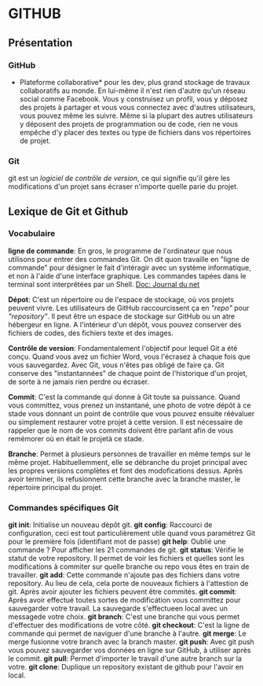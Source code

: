 GITHUB
======

## Présentation
### GitHub

* Plateforme collaborative* pour les dev, plus grand stockage de travaux collaboratifs au monde. En lui-même il n'est rien d'autre qu'un réseau social comme Facebook.
Vous y construisez un  profil, vous y déposez des projets à partager et vous vous connectez avec d'autres utilisateurs, vous pouvez même les suivre.
Même si la plupart des autres utilisateurs y déposent des projets de programmation ou de code, rien ne vous empêche d'y placer des textes ou type de fichiers dans vos répertoires de projet.

### Git
git est un *logiciel de contrôle de version*, ce qui signifie qu'il gère les modifications d'un projet sans écraser n'importe quelle parie du projet.

## Lexique de Git et Github
### Vocabulaire
**ligne de commande**: En gros, le programme de l'ordinateur que nous utilisons pour entrer des commandes Git.
On dit quon travaille en "ligne de commande" pour désigner le fait d'intéragir avec un système informatique, et non à l'aide d'une interface graphique.
Les commandes tapées dans le terminal sont interprêtées par un Shell.
[Doc: Journal du net](https://www.journaldunet.fr/webtech/dictionnaire-du-webmastering/1445276-commande-informatique-définition-précise-et-exemples/)

**Dépot**: C'est un répertoire ou de l'espace de stockage, où vos projets peuvent vivre.
Les utilisateurs de GitHub raccourcissent ça en _"repo"_ pour _"repository"_. Il peut être un espace de stockage sur GitHub ou un atre hébergeur en ligne. A l'intérieur d'un dépôt, vous pouvez conserver des fichiers de codes, des fichiers texte et des images.

**Contrôle de version**: Fondamentalement l'objectif pour lequel Git a été conçu. Quand vous avez un fichier Word, vous l'écrasez à chaque fois que vous sauvegardez. Avec Git, vous n'êtes pas obligé de faire ça. Git conserve des "instantannées" de chaque point de l'historique d'un projet, de sorte à ne jamais rien perdre ou écraser.

**Commit**: C'est la commande qui donne à Git toute sa puissance. Quand vous committez, vous prenez un instantané, une photo de votre dépôt à ce stade vous donnant un point de contrôle que vous pouvez ensuite réévaluer ou simplement restaurer votre projet à cette version.
Il est nécessaire de rappeler que le nom de vos commits doivent être parlant afin de vous remémorer où en était le projetà ce stade.

**Branche**: Permet à plusieurs personnes de travailler en même temps sur le même projet. Habituellemment, elle se débranche du projet principal avec les propres versions complètes et font des modofications dessus.
Après avoir terminer, ils refusionnent cette branche avec la branche master, le répertoire principal du projet.

### Commandes spécifiques Git
**git init**: Initialise un nouveau dépôt git.
**git config**: Raccourci de configuration, ceci est tout particulièrement utile quand vous paramétrez Git pour le première fois (identifiant mot de passe)
**git help**: Oublié une commande ? Pour afficher les 21 commandes de git.
**git status**: Vérifie le statut de votre repository. Il permet de voir les fichiers et quelles sont les modifications à commiter sur quelle branche ou repo vous êtes en train de travailler.
**git add**: Cette commande n'ajoute pas des fichiers dans votre repository. Au lieu de cela, cela porte de nouveaux fichiers à l'attestion de git. Après avoir ajouter les fichiers peuvent être commités.
**git commit**: Après avoir effectué toutes sortes de modification vous committez pour sauvegarder votre travail. La sauvegarde s'effectueen local avec un messagede votre choix.
**git branch**: C'est une branche qui vous permet d'effectuer des modifications de votre côté.
**git checkout**: C'est la ligne de commande qui permet de naviguer d'une branche à l'autre.
**git merge**:  Le merge fusionne votre branch avec la branch master.
**git push**: Avec git push vous pouvez sauvegarder vos données en ligne sur GitHub, à utiliser après le commit.
**git pull**: Permet d'importer le travail d'une autre branch sur la votre.
**git clone**: Duplique un repository existant de github pour l'avoir en local.
